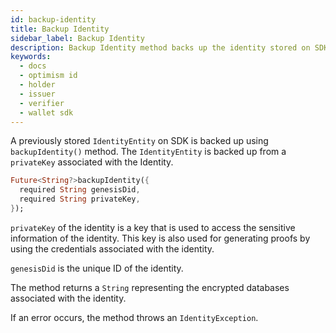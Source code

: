 ```yaml
---
id: backup-identity
title: Backup Identity
sidebar_label: Backup Identity
description: Backup Identity method backs up the identity stored on SDK.
keywords:
  - docs
  - optimism id
  - holder
  - issuer
  - verifier
  - wallet sdk
---
```


A previously stored `IdentityEntity` on SDK is backed up using `backupIdentity()` method. The `IdentityEntity` is backed up from a `privateKey` associated with the Identity.

```dart
Future<String?>backupIdentity({
  required String genesisDid,
  required String privateKey,
});
```

`privateKey` of the identity is a key that is used to access the sensitive information of the identity. This key is also used for generating proofs by using the credentials associated with the identity.

`genesisDid` is the unique ID of the identity.

The method returns a `String` representing the encrypted databases associated with the identity.

If an error occurs, the method throws an `IdentityException`.
